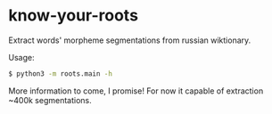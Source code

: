 know-your-roots
===============

Extract words' morpheme segmentations from russian wiktionary.

Usage:

```sh
$ python3 -m roots.main -h
```

More information to come, I promise!
For now it capable of extraction ~400k segmentations.
